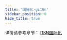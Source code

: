 ```yaml
---
title: '国际化-gi18n'
sidebar_position: 0
hide_title: true
---
```


详情请参考章节： [I18N国际化](../../1-核心组件-重点/13-I18N国际化/13-I18N国际化.md)

